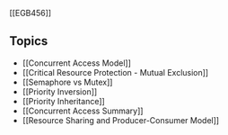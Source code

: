 [[EGB456]]

## Topics
- [[Concurrent Access Model]]
- [[Critical Resource Protection - Mutual Exclusion]]
- [[Semaphore vs Mutex]]
- [[Priority Inversion]]
- [[Priority Inheritance]]
- [[Concurrent Access Summary]]
- [[Resource Sharing and Producer-Consumer Model]]
